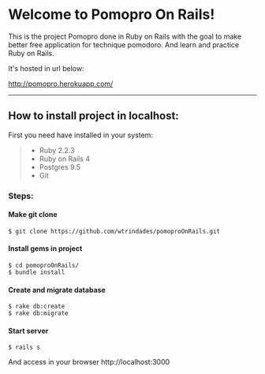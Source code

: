 Welcome to Pomopro On Rails!
===================


This is the project Pomopro done in Ruby on Rails with the goal to make better free application for technique pomodoro.
And learn and practice Ruby on Rails.

It's hosted in url below:

http://pomopro.herokuapp.com/

----------


How to install project in localhost:
-------------

First you need have installed in your system:

> 

> - Ruby 2.2.3
> - Ruby on Rails 4
> - Postgres 9.5
> - Git

### Steps:
#### Make git clone

```
$ git clone https://github.com/wtrindades/pomoproOnRails.git
```

#### Install gems in project

```
$ cd pomoproOnRails/
$ bundle install
```

#### Create and migrate database

```
$ rake db:create
$ rake db:migrate
```

#### Start server

```
$ rails s
```
And access in your browser http://localhost:3000
